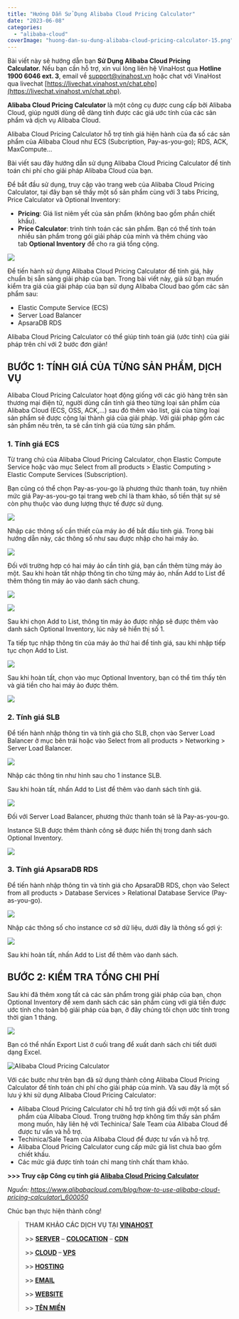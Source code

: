 ```yaml
---
title: "Hướng Dẫn Sử Dụng Alibaba Cloud Pricing Calculator"
date: "2023-06-08"
categories: 
  - "alibaba-cloud"
coverImage: "huong-dan-su-dung-alibaba-cloud-pricing-calculator-15.png"
---
```


Bài viết này sẽ hướng dẫn bạn **Sử Dụng Alibaba Cloud Pricing Calculator.** Nếu bạn cần hỗ trợ, xin vui lòng liên hệ VinaHost qua **Hotline 1900 6046 ext. 3**, email về [support@vinahost.vn](mailto:support@vinahost.vn) hoặc chat với VinaHost qua livechat [https://livechat.vinahost.vn/chat.php](https://livechat.vinahost.vn/chat.php).

**Alibaba Cloud Pricing Calculator** là một công cụ được cung cấp bởi Alibaba Cloud, giúp người dùng dễ dàng tính được các giá ước tính của các sản phẩm và dịch vụ Alibaba Cloud.

Alibaba Cloud Pricing Calculator hỗ trợ tính giá hiện hành của đa số các sản phẩm của Alibaba Cloud như ECS (Subcription, Pay-as-you-go); RDS, ACK, MaxCompute…

Bài viết sau đây hướng dẫn sử dụng Alibaba Cloud Pricing Calculator để tính toán chi phí cho giải pháp Alibaba Cloud của bạn.

Để bắt đầu sử dụng, truy cập vào trang web của Alibaba Cloud Pricing Calculator, tại đây bạn sẽ thấy một số sản phẩm cùng với 3 tabs Pricing, Price Calculator và Optional Inventory:

- **Pricing**: Giá list niêm yết của sản phẩm (không bao gồm phần chiết khấu).
- **Price Calculator**: trình tính toán các sản phẩm. Bạn có thể tính toán nhiều sản phẩm trong gói giải pháp của mình và thêm chúng vào tab **Optional Inventory** để cho ra giá tổng cộng.

![](images/huong-dan-su-dung-alibaba-cloud-pricing-calculator-1.png)

Để tiến hành sử dụng Alibaba Cloud Pricing Calculator để tính giá, hãy chuẩn bị sẵn sàng giải pháp của bạn. Trong bài viết này, giả sử bạn muốn kiểm tra giá của giải pháp của bạn sử dụng Alibaba Cloud bao gồm các sản phẩm sau:

- Elastic Compute Service (ECS)
- Server Load Balancer
- ApsaraDB RDS

Alibaba Cloud Pricing Calculator có thể giúp tính toán giá (ước tính) của giải pháp trên chỉ với 2 bước đơn giản!

## **BƯỚC 1: TÍNH GIÁ CỦA TỪNG SẢN PHẨM, DỊCH VỤ**

Alibaba Cloud Pricing Calculator hoạt động giống với các giỏ hàng trên sàn thương mại điện tử, người dùng cần tính giá theo từng loại sản phẩm của Alibaba Cloud (ECS, OSS, ACK,…) sau đó thêm vào list, giá của từng loại sản phẩm sẽ được cộng lại thành giá của giải pháp. Với giải pháp gồm các sản phẩm nêu trên, ta sẽ cần tính giá của từng sản phẩm.

### **1\. Tính giá ECS**

Từ trang chủ của Alibaba Cloud Pricing Calculator, chọn Elastic Compute Service hoặc vào mục Select from all products > Elastic Computing > Elastic Compute Services (Subscription).

Bạn cũng có thể chọn Pay-as-you-go là phương thức thanh toán, tuy nhiên mức giá Pay-as-you-go tại trang web chỉ là tham khảo, số tiền thật sự sẽ còn phụ thuộc vào dung lượng thực tế được sử dụng.

![](images/huong-dan-su-dung-alibaba-cloud-pricing-calculator-2.png)

Nhập các thông số cần thiết của máy ảo để bắt đầu tính giá. Trong bài hướng dẫn này, các thông số như sau được nhập cho hai máy ảo.

![](images/huong-dan-su-dung-alibaba-cloud-pricing-calculator-3.png)

Đối với trường hợp có hai máy ảo cần tính giá, bạn cần thêm từng máy ảo một. Sau khi hoàn tất nhập thông tin cho từng máy ảo, nhấn Add to List để thêm thông tin máy ảo vào danh sách chung.

![](images/huong-dan-su-dung-alibaba-cloud-pricing-calculator-4.png)

![](images/huong-dan-su-dung-alibaba-cloud-pricing-calculator-5.png)

Sau khi chọn Add to List, thông tin máy ảo được nhập sẽ được thêm vào danh sách Optional Inventory, lúc này sẽ hiển thị số 1.

Ta tiếp tục nhập thông tin của máy ảo thứ hai để tính giá, sau khi nhập tiếp tục chọn Add to List.

![](images/huong-dan-su-dung-alibaba-cloud-pricing-calculator-6.png)

Sau khi hoàn tất, chọn vào mục Optional Inventory, bạn có thể tìm thấy tên và giá tiền cho hai máy ảo được thêm.

![](images/huong-dan-su-dung-alibaba-cloud-pricing-calculator-7.png)

### **2\. Tính giá SLB**

Để tiến hành nhập thông tin và tính giá cho SLB, chọn vào Server Load Balancer ở mục bên trái hoặc vào Select from all products > Networking > Server Load Balancer.

![](images/huong-dan-su-dung-alibaba-cloud-pricing-calculator-8.png)

Nhập các thông tin như hình sau cho 1 instance SLB.

Sau khi hoàn tất, nhấn Add to List để thêm vào danh sách tính giá.

![](images/huong-dan-su-dung-alibaba-cloud-pricing-calculator-9.png)

Đối với Server Load Balancer, phương thức thanh toán sẽ là Pay-as-you-go.

Instance SLB được thêm thành công sẽ được hiển thị trong danh sách Optional Inventory.

![](images/huong-dan-su-dung-alibaba-cloud-pricing-calculator-10.png)

### **3\. Tính giá ApsaraDB RDS**

Để tiến hành nhập thông tin và tính giá cho ApsaraDB RDS, chọn vào Select from all products > Database Services > Relational Database Service (Pay-as-you-go).

![](images/huong-dan-su-dung-alibaba-cloud-pricing-calculator-11.png)

Nhập các thông số cho instance cơ sở dữ liệu, dưới đây là thông số gợi ý:

![](images/huong-dan-su-dung-alibaba-cloud-pricing-calculator-12.png)

Sau khi hoàn tất, nhấn Add to List để thêm vào danh sách.

## **BƯỚC 2: KIỂM TRA TỔNG CHI PHÍ**

Sau khi đã thêm xong tất cả các sản phẩm trong giải pháp của bạn, chọn Optional Inventory để xem danh sách các sản phẩm cùng với giá tiền được ước tính cho toàn bộ giải pháp của bạn, ở đây chúng tôi chọn ước tính trong thời gian 1 tháng.

![](images/huong-dan-su-dung-alibaba-cloud-pricing-calculator-13.png)

Bạn có thể nhấn Export List ở cuối trang để xuất danh sách chi tiết dưới dạng Excel.

![ Alibaba Cloud Pricing Calculator](images/huong-dan-su-dung-alibaba-cloud-pricing-calculator-14.png)

Với các bước như trên bạn đã sử dụng thành công Alibaba Cloud Pricing Calculator để tính toán chi phí cho giải pháp của mình. Và sau đây là một số lưu ý khi sử dụng Alibaba Cloud Pricing Calculator:

- Alibaba Cloud Pricing Calculator chỉ hỗ trợ tính giá đối với một số sản phẩm của Alibaba Cloud. Trong trường hợp không tìm thấy sản phẩm mong muốn, hãy liên hệ với Techinica/ Sale Team của Alibaba Cloud để được tư vấn và hỗ trợ.
- Techinica/Sale Team của Alibaba Cloud để được tư vấn và hỗ trợ.
- Alibaba Cloud Pricing Calculator cung cấp mức giá list chưa bao gồm chiết khấu.
- Các mức giá được tính toán chỉ mang tính chất tham khảo.

**\>>> Truy cập Công cụ tính giá [Alibaba Cloud Pricing Calculator](https://www.alibabacloud.com/vi/pricing-calculator#/commodity/vm_intl)**

_Nguồn: https://www.alibabacloud.com/blog/how-to-use-alibaba-cloud-pricing-calculator\_600050_

Chúc bạn thực hiện thành công!

> **THAM KHẢO CÁC DỊCH VỤ TẠI [VINAHOST](https://kb.vinahost.vn/)**
> 
> **\>>** [**SERVER**](https://vinahost.vn/thue-may-chu-rieng/) **–** [**COLOCATION**](https://vinahost.vn/colocation.html) – [**CDN**](https://vinahost.vn/dich-vu-cdn-chuyen-nghiep)
> 
> **\>> [CLOUD](https://vinahost.vn/cloud-server-gia-re/) – [VPS](https://vinahost.vn/vps-ssd-chuyen-nghiep/)**
> 
> **\>> [HOSTING](https://vinahost.vn/wordpress-hosting)**
> 
> **\>> [EMAIL](https://vinahost.vn/email-hosting)**
> 
> **\>> [WEBSITE](http://vinawebsite.vn/)**
> 
> **\>> [TÊN MIỀN](https://vinahost.vn/ten-mien-gia-re/)**
